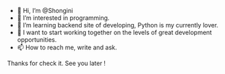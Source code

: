 - 👋 Hi, I’m @Shongini
- 👀 I’m interested in programming.
- 🌱 I’m learning backend site of developing, Python is my currently lover.
- 💞️ I want to start working together on the levels of great development opportunities.
- 📫 How to reach me, write and ask.

Thanks for check it. See you later !
